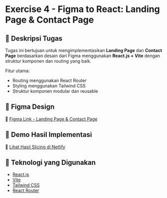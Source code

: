 # Exercise 4 - Figma to React: Landing Page & Contact Page

## 📄 Deskripsi Tugas

Tugas ini bertujuan untuk mengimplementasikan **Landing Page** dan **Contact Page** berdasarkan desain dari Figma menggunakan **React.js + Vite** dengan struktur komponen dan routing yang baik.

Fitur utama:

-   Routing menggunakan React Router
-   Styling menggunakan Tailwind CSS
-   Struktur komponen modular dan reusable

## 🎨 Figma Design

🔗 [Figma Link - Landing Page & Contact Page](https://www.figma.com/design/rdUyThdkuA3XXuUwRYuGpN/intro-react?t=70iprkTSPAEFipdi-1)

## 🚀 Demo Hasil Implementasi

🔗 [Lihat Hasil Slicing di Netlify](https://chimerical-gnome-72e6ac.netlify.app/)

## 🧰 Teknologi yang Digunakan

-   [React.js](https://reactjs.org/)
-   [Vite](https://vitejs.dev/)
-   [Tailwind CSS](https://tailwindcss.com/)
-   [React Router](https://reactrouter.com/)
